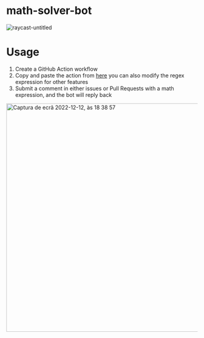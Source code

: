 # math-solver-bot

![raycast-untitled](https://user-images.githubusercontent.com/29093946/207126560-251ef7c1-4b3c-43d0-8bd2-e628e9efa0c0.svg)


# Usage

1. Create a GitHub Action workflow
2. Copy and paste the action from [here](https://github.com/stavares843/math-solver-bot/blob/main/.github/workflows/math-solver.yml) you can also modify the regex expression for other features
3. Submit a comment in either issues or Pull Requests with a math expression, and the bot will reply back



<img width="600" alt="Captura de ecrã 2022-12-12, às 18 38 57" src="https://user-images.githubusercontent.com/29093946/207127409-a731bbec-37d5-43d8-ad1d-9e1845fbc233.png">
